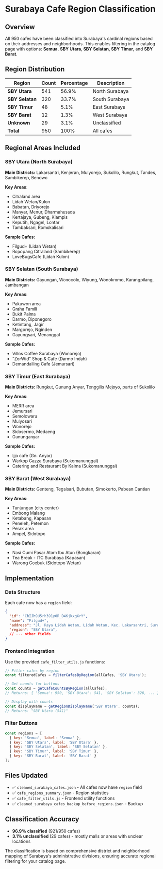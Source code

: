# Surabaya Cafe Region Classification

## Overview
All 950 cafes have been classified into Surabaya's cardinal regions based on their addresses and neighborhoods. This enables filtering in the catalog page with options: **Semua**, **SBY Utara**, **SBY Selatan**, **SBY Timur**, and **SBY Barat**.

## Region Distribution

| Region      | Count | Percentage | Description |
|------------|-------|------------|-------------|
| **SBY Utara**   | 541   | 56.9%      | North Surabaya |
| **SBY Selatan** | 320   | 33.7%      | South Surabaya |
| **SBY Timur**   | 48    | 5.1%       | East Surabaya |
| **SBY Barat**   | 12    | 1.3%       | West Surabaya |
| **Unknown**     | 29    | 3.1%       | Unclassified |
| **Total**       | 950   | 100%       | All cafes |

## Regional Areas Included

### SBY Utara (North Surabaya)
**Main Districts:** Lakarsantri, Kenjeran, Mulyorejo, Sukolilo, Rungkut, Tandes, Sambikerep, Benowo

**Key Areas:**
- Citraland area
- Lidah Wetan/Kulon
- Babatan, Driyorejo
- Manyar, Menur, Dharmahusada
- Kertajaya, Gubeng, Klampis
- Keputih, Ngagel, Lontar
- Tambaksari, Romokalisari

**Sample Cafes:**
- Filgud+ (Lidah Wetan)
- Ropopang Citraland (Sambikerep) 
- LoveBugsCafe (Lidah Kulon)

### SBY Selatan (South Surabaya)
**Main Districts:** Gayungan, Wonocolo, Wiyung, Wonokromo, Karangpilang, Jambangan

**Key Areas:**
- Pakuwon area
- Graha Famili
- Bukit Palma
- Darmo, Diponegoro
- Ketintang, Jagir
- Margorejo, Nginden
- Gayungsari, Menanggal

**Sample Cafes:**
- Villos Coffee Surabaya (Wonorejo)
- "ZorWid" Shop & Cafe (Darmo Indah)
- Demandailing Cafe (Jemursari)

### SBY Timur (East Surabaya)
**Main Districts:** Rungkut, Gunung Anyar, Tenggilis Mejoyo, parts of Sukolilo

**Key Areas:**
- MERR area
- Jemursari
- Semolowaru
- Mulyosari
- Wonorejo
- Sidosermo, Medaeng
- Gununganyar

**Sample Cafes:**
- Ijjo cafe (Gn. Anyar)
- Warkop Gazza Surabaya (Sukomanunggal)
- Catering and Restaurant By Kalma (Sukomanunggal)

### SBY Barat (West Surabaya)  
**Main Districts:** Genteng, Tegalsari, Bubutan, Simokerto, Pabean Cantian

**Key Areas:**
- Tunjungan (city center)
- Embong Malang
- Ketabang, Kapasan
- Peneleh, Petemon
- Perak area
- Ampel, Sidotopo

**Sample Cafes:**
- Nasi Cumi Pasar Atom Ibu Atun (Bongkaran)
- Tea Break - ITC Surabaya (Kapasan)
- Warong Goebuk (Sidotopo Wetan)

## Implementation

### Data Structure
Each cafe now has a `region` field:
```json
{
  "id": "ChIJh9U5rh391y0R_D4KjkxgXrY",
  "name": "Filgud+",
  "address": "Jl. Raya Lidah Wetan, Lidah Wetan, Kec. Lakarsantri, Surabaya...",
  "region": "SBY Utara",
  // ... other fields
}
```

### Frontend Integration
Use the provided `cafe_filter_utils.js` functions:

```javascript
// Filter cafes by region
const filteredCafes = filterCafesByRegion(allCafes, 'SBY Utara');

// Get counts for buttons
const counts = getCafeCountsByRegion(allCafes);
// Returns: { 'Semua': 950, 'SBY Utara': 541, 'SBY Selatan': 320, ... }

// Display with counts
const displayName = getRegionDisplayName('SBY Utara', counts);
// Returns: "SBY Utara (541)"
```

### Filter Buttons
```javascript
const regions = [
  { key: 'Semua', label: 'Semua' },
  { key: 'SBY Utara', label: 'SBY Utara' },
  { key: 'SBY Selatan', label: 'SBY Selatan' },
  { key: 'SBY Timur', label: 'SBY Timur' },
  { key: 'SBY Barat', label: 'SBY Barat' }
];
```

## Files Updated
- ✅ `cleaned_surabaya_cafes.json` - All cafes now have `region` field
- ✅ `cafe_regions_summary.json` - Region statistics
- ✅ `cafe_filter_utils.js` - Frontend utility functions
- ✅ `cleaned_surabaya_cafes_backup_before_regions.json` - Backup

## Classification Accuracy
- **96.9% classified** (921/950 cafes)
- **3.1% unclassified** (29 cafes) - mostly malls or areas with unclear locations

The classification is based on comprehensive district and neighborhood mapping of Surabaya's administrative divisions, ensuring accurate regional filtering for your catalog page.
